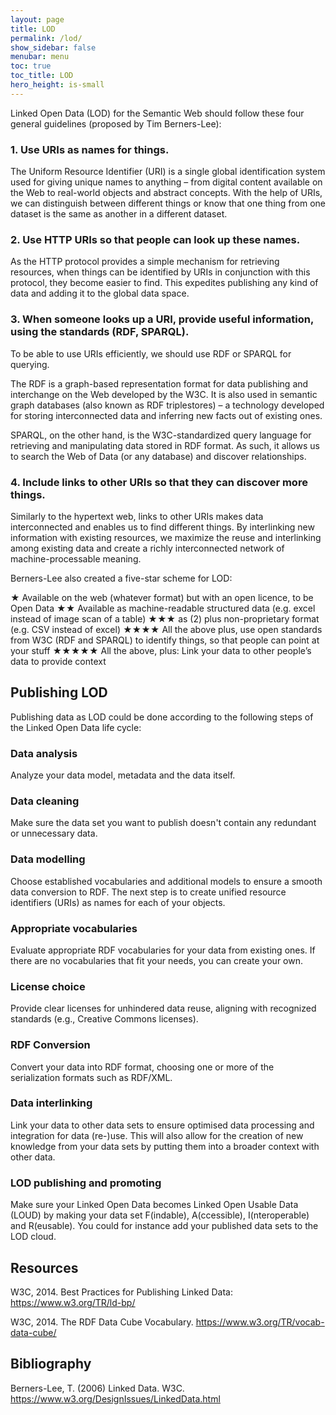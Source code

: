 ```yaml
---
layout: page
title: LOD
permalink: /lod/
show_sidebar: false
menubar: menu
toc: true
toc_title: LOD
hero_height: is-small
---
```


Linked Open Data (LOD) for the Semantic Web should follow these four general guidelines (proposed by Tim Berners-Lee):

### 1. Use URIs as names for things.
The Uniform Resource Identifier (URI) is a single global identification system used for giving unique names to anything – from digital content available on the Web to real-world objects and abstract concepts. With the help of URIs, we can distinguish between different things or know that one thing from one dataset is the same as another in a different dataset.

### 2. Use HTTP URIs so that people can look up these names.
As the HTTP protocol provides a simple mechanism for retrieving resources, when things can be identified by URIs in conjunction with this protocol, they become easier to find. This expedites publishing any kind of data and adding it to the global data space.

### 3. When someone looks up a URI, provide useful information, using the standards (RDF, SPARQL).
To be able to use URIs efficiently, we should use RDF or SPARQL for querying.

The RDF is a graph-based representation format for data publishing and interchange on the Web developed by the W3C. It is also used in semantic graph databases (also known as RDF triplestores) – a technology developed for storing interconnected data and inferring new facts out of existing ones.

SPARQL, on the other hand, is the W3C-standardized query language for retrieving and manipulating data stored in RDF format. As such, it allows us to search the Web of Data (or any database) and discover relationships.

### 4. Include links to other URIs so that they can discover more things.
Similarly to the hypertext web, links to other URIs makes data interconnected and enables us to find different things. By interlinking new information with existing resources, we maximize the reuse and interlinking among existing data and create a richly interconnected network of machine-processable meaning.

Berners-Lee also created a five-star scheme for LOD:

★	Available on the web (whatever format) but with an open licence, to be Open Data
★★	Available as machine-readable structured data (e.g. excel instead of image scan of a table)
★★★	as (2) plus non-proprietary format (e.g. CSV instead of excel)
★★★★	All the above plus, use open standards from W3C (RDF and SPARQL) to identify things, so that people can point at your stuff
★★★★★	All the above, plus: Link your data to other people’s data to provide context
 

## Publishing LOD

Publishing data as LOD could be done according to the following steps of the Linked Open Data life cycle:

### Data analysis
Analyze your data model, metadata and the data itself.

### Data cleaning
Make sure the data set you want to publish doesn't contain any redundant or unnecessary data.

### Data modelling
Choose established vocabularies and additional models to ensure a smooth data conversion to RDF. The next step is to create unified resource identifiers (URIs) as names for each of your objects. 

### Appropriate vocabularies
Evaluate appropriate RDF vocabularies for your data from existing ones. If there are no vocabularies that fit your needs, you can create your own.

### License choice
Provide clear licenses for unhindered data reuse, aligning with recognized standards (e.g., Creative Commons licenses).

### RDF Conversion
Convert your data into RDF format, choosing one or more of the serialization formats such as RDF/XML.

### Data interlinking
Link your data to other data sets to ensure optimised data processing and integration for data (re-)use. This will also allow for the creation of new knowledge from your data sets by putting them into a broader context with other data.

### LOD publishing and promoting
Make sure your Linked Open Data becomes Linked Open Usable Data (LOUD) by making your data set F(indable), A(ccessible), I(nteroperable) and R(eusable). You could for instance add your published data sets to the LOD cloud.


## Resources

W3C, 2014. Best Practices for Publishing Linked Data: [<u>https://www.w3.org/TR/ld-bp/</u>](https://www.w3.org/TR/ld-bp/)

W3C, 2014. The RDF Data Cube Vocabulary. [<u>https://www.w3.org/TR/vocab-data-cube/</u>](https://www.w3.org/TR/vocab-data-cube/)
 

## Bibliography

Berners-Lee, T. (2006) Linked Data. W3C. [<u>https://www.w3.org/DesignIssues/LinkedData.html </u>](https://www.w3.org/DesignIssues/LinkedData.html)

